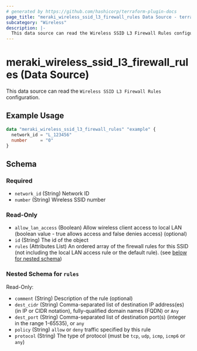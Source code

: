 ```yaml
---
# generated by https://github.com/hashicorp/terraform-plugin-docs
page_title: "meraki_wireless_ssid_l3_firewall_rules Data Source - terraform-provider-meraki"
subcategory: "Wireless"
description: |-
  This data source can read the Wireless SSID L3 Firewall Rules configuration.
---
```


# meraki_wireless_ssid_l3_firewall_rules (Data Source)

This data source can read the `Wireless SSID L3 Firewall Rules` configuration.

## Example Usage

```terraform
data "meraki_wireless_ssid_l3_firewall_rules" "example" {
  network_id = "L_123456"
  number     = "0"
}
```

<!-- schema generated by tfplugindocs -->
## Schema

### Required

- `network_id` (String) Network ID
- `number` (String) Wireless SSID number

### Read-Only

- `allow_lan_access` (Boolean) Allow wireless client access to local LAN (boolean value - true allows access and false denies access) (optional)
- `id` (String) The id of the object
- `rules` (Attributes List) An ordered array of the firewall rules for this SSID (not including the local LAN access rule or the default rule). (see [below for nested schema](#nestedatt--rules))

<a id="nestedatt--rules"></a>
### Nested Schema for `rules`

Read-Only:

- `comment` (String) Description of the rule (optional)
- `dest_cidr` (String) Comma-separated list of destination IP address(es) (in IP or CIDR notation), fully-qualified domain names (FQDN) or `Any`
- `dest_port` (String) Comma-separated list of destination port(s) (integer in the range 1-65535), or `any`
- `policy` (String) `allow` or `deny` traffic specified by this rule
- `protocol` (String) The type of protocol (must be `tcp`, `udp`, `icmp`, `icmp6` or `any`)
